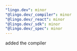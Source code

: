 ```yaml
---
"lingo.dev": minor
"@lingo.dev/_compiler": minor
"@lingo.dev/_react": minor
"@lingo.dev/_sdk": minor
"@lingo.dev/_spec": minor
---
```


added the compiler
